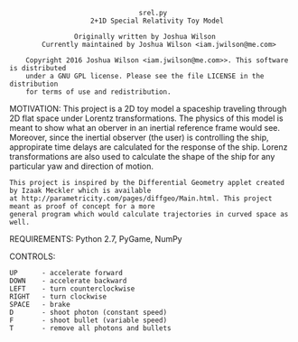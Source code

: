                                    srel.py
                        2+1D Special Relativity Toy Model

                    Originally written by Joshua Wilson
            Currently maintained by Joshua Wilson <iam.jwilson@me.com>

        Copyright 2016 Joshua Wilson <iam.jwilson@me.com>>. This software is distributed 
        under a GNU GPL license. Please see the file LICENSE in the distribution
        for terms of use and redistribution.


MOTIVATION: 
    This project is a 2D toy model a spaceship traveling through 2D flat space under Lorentz transformations. 
    The physics of this model is meant to show what an oberver in an inertial reference frame would see.
    Moreover, since the inertial observer (the user) is  controlling the ship, appropirate time delays are 
    calculated for the response of the ship. Lorenz transformations are also used to calculate the shape of the 
    ship for any particular yaw and direction of motion. 

    This project is inspired by the Differential Geometry applet created by Izaak Meckler which is available 
    at http://parametricity.com/pages/diffgeo/Main.html. This project meant as proof of concept for a more 
    general program which would calculate trajectories in curved space as well. 

REQUIREMENTS:
    Python 2.7, PyGame, NumPy

CONTROLS: 

    UP      - accelerate forward
    DOWN    - accelerate backward
    LEFT    - turn counterclockwise
    RIGHT   - turn clockwise
    SPACE   - brake
    D       - shoot photon (constant speed)
    F       - shoot bullet (variable speed)
    T       - remove all photons and bullets


    


